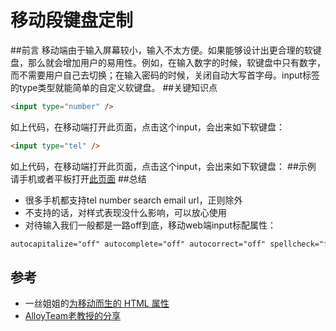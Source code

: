 # 移动段键盘定制
##前言
移动端由于输入屏幕较小，输入不太方便。如果能够设计出更合理的软键盘，那么就会增加用户的易用性。例如，在输入数字的时候，软键盘中只有数字，而不需要用户自己去切换；在输入密码的时候，关闭自动大写首字母。input标签的type类型就能简单的自定义软键盘。
##关键知识点
```html
<input type="number" />
```
如上代码，在移动端打开此页面，点击这个input，会出来如下软键盘：
```html
<input type="tel" />
```
如上代码，在移动端打开此页面，点击这个input，会出来如下软键盘：
##示例
请手机或者平板打开[此页面](https://zhouzhongyuan.github.io/Soft-keyboard-style/)
##总结
- 很多手机都支持tel number search email url，正则除外
- 不支持的话，对样式表现没什么影响，可以放心使用
- 对待输入我们一般都是一路off到底，移动web端input标配属性：
```html
autocapitalize="off" autocomplete="off" autocorrect="off" spellcheck="false"
```
## 参考
- 一丝姐姐的[为移动而生的 HTML 属性](https://github.com/yisibl/blog/issues/3)
- [AlloyTeam老教授的分享](http://www.imooc.com/video/10770/0)
